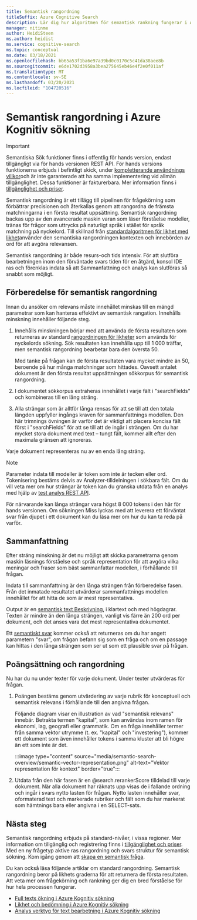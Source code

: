 ```yaml
---
title: Semantisk rangordning
titleSuffix: Azure Cognitive Search
description: Lär dig hur algoritmen för semantisk rankning fungerar i Azure Kognitiv sökning.
manager: nitinme
author: HeidiSteen
ms.author: heidist
ms.service: cognitive-search
ms.topic: conceptual
ms.date: 03/18/2021
ms.openlocfilehash: bb65a53f1ba6e97a39bd0c0170c5c41da38aee8b
ms.sourcegitcommit: e6de1702d3958a3bea275645eb46e4f2e0f011af
ms.translationtype: MT
ms.contentlocale: sv-SE
ms.lasthandoff: 03/20/2021
ms.locfileid: "104720516"
---
```

# <a name="semantic-ranking-in-azure-cognitive-search"></a>Semantisk rangordning i Azure Kognitiv sökning

> [!IMPORTANT]
> Semantiska Sök funktioner finns i offentlig för hands version, endast tillgängligt via för hands versionen REST API. För hands versions funktionerna erbjuds i befintligt skick, under [kompletterande användnings villkor](https://azure.microsoft.com/support/legal/preview-supplemental-terms/)och är inte garanterade att ha samma implementering vid allmän tillgänglighet. Dessa funktioner är fakturerbara. Mer information finns i [tillgänglighet och priser](semantic-search-overview.md#availability-and-pricing).

Semantisk rangordning är ett tillägg till pipelinen för frågekörning som förbättrar precisionen och återkallas genom att rangordna de främsta matchningarna i en första resultat uppsättning. Semantisk rangordning backas upp av den avancerade maskin varan som läser förståelse modeller, tränas för frågor som uttrycks på naturligt språk i stället för språk matchning på nyckelord. Till skillnad från [standardalgoritmen för likhet med likhet](index-ranking-similarity.md)använder den semantiska rangordningen kontexten och innebörden av ord för att avgöra relevansen.

Semantisk rangordning är både resurs-och tids intensiv. För att slutföra bearbetningen inom den förväntade svars tiden för en åtgärd, konsol IDE ras och förenklas indata så att Sammanfattning och analys kan slutföras så snabbt som möjligt.

## <a name="preparation-for-semantic-ranking"></a>Förberedelse för semantisk rangordning

Innan du ansöker om relevans måste innehållet minskas till en mängd parametrar som kan hanteras effektivt av semantisk rangation. Innehålls minskning innehåller följande steg.

1. Innehålls minskningen börjar med att använda de första resultaten som returneras av standard [rangordningen för likheter](index-ranking-similarity.md) som används för nyckelords sökning. Sök resultaten kan innehålla upp till 1 000 träffar, men semantisk rangordning bearbetar bara den översta 50. 

   Med tanke på frågan kan de första resultaten vara mycket mindre än 50, beroende på hur många matchningar som hittades. Oavsett antalet dokument är den första resultat uppsättningen sökkorpus för semantisk rangordning.

1. I dokumentet sökkorpus extraheras innehållet i varje fält i "searchFields" och kombineras till en lång sträng.

1. Alla strängar som är alltför långa rensas för att se till att den totala längden uppfyller ingångs kraven för sammanfattnings modellen. Den här trimnings övningen är varför det är viktigt att placera koncisa fält först i "searchFields" för att se till att de ingår i strängen. Om du har mycket stora dokument med text – tungt fält, kommer allt efter den maximala gränsen att ignoreras.

Varje dokument representeras nu av en enda lång sträng.

> [!NOTE]
> Parameter indata till modeller är token som inte är tecken eller ord. Tokenisering bestäms delvis av Analyzer-tilldelningen i sökbara fält. Om du vill veta mer om hur strängar är token kan du granska utdata från en analys med hjälp av [test analys REST API](/rest/api/searchservice/test-analyzer).
>
> För närvarande kan långa strängar vara högst 8 000 tokens i den här för hands versionen. Om sökningen Miss lyckas med att leverera ett förväntat svar från djupet i ett dokument kan du läsa mer om hur du kan ta reda på varför. 

## <a name="summarization"></a>Sammanfattning

Efter sträng minskning är det nu möjligt att skicka parametrarna genom maskin läsnings förståelse och språk representation för att avgöra vilka meningar och fraser som bäst sammanfattar modellen, i förhållande till frågan.

Indata till sammanfattning är den långa strängen från förberedelse fasen. Från det inmatade resultatet utvärderar sammanfattnings modellen innehållet för att hitta de som är mest representativa.

Output är en [semantisk text Beskrivning](semantic-how-to-query-request.md), i klartext och med högdagrar. Texten är mindre än den långa strängen, vanligt vis färre än 200 ord per dokument, och det anses vara det mest representativa dokumentet. 

Ett [semantiskt svar](semantic-answers.md) kommer också att returneras om du har angett parametern "svar", om frågan befann sig som en fråga och om en passage kan hittas i den långa strängen som ser ut som ett plausible svar på frågan.

## <a name="scoring-and-ranking"></a>Poängsättning och rangordning

Nu har du nu under texter för varje dokument. Under texter utvärderas för frågan.

1. Poängen bestäms genom utvärdering av varje rubrik för konceptuell och semantisk relevans i förhållande till den angivna frågan.

   Följande diagram visar en illustration av vad "semantisk relevans" innebär. Betrakta termen "kapital", som kan användas inom ramen för ekonomi, lag, geografi eller grammatik. Om en fråga innehåller termer från samma vektor utrymme (t. ex. "kapital" och "investering"), kommer ett dokument som även innehåller tokens i samma kluster att bli högre än ett som inte är det.

   :::image type="content" source="media/semantic-search-overview/semantic-vector-representation.png" alt-text="Vektor representation för kontext" border="true":::

1. Utdata från den här fasen är en @search.rerankerScore tilldelad till varje dokument. När alla dokument har räknats upp visas de i fallande ordning och ingår i svars nytto lasten för frågan. Nytto lasten innehåller svar, oformaterad text och markerade rubriker och fält som du har markerat som hämtnings bara eller angivna i en SELECT-sats.

## <a name="next-steps"></a>Nästa steg

Semantisk rangordning erbjuds på standard-nivåer, i vissa regioner. Mer information om tillgänglig och registrering finns i [tillgänglighet och priser](semantic-search-overview.md#availability-and-pricing). Med en ny frågetyp aktive ras rangordning och svars struktur för semantisk sökning. Kom igång genom att [skapa en semantisk fråga](semantic-how-to-query-request.md).

Du kan också läsa följande artiklar om standard rangordning. Semantisk rangordning beror på likhets graderna för att returnera de första resultaten. Att veta mer om frågekörning och rankning ger dig en bred förståelse för hur hela processen fungerar.

+ [Full texts ökning i Azure Kognitiv sökning](search-lucene-query-architecture.md)
+ [Likhet och bedömning i Azure Kognitiv sökning](index-similarity-and-scoring.md)
+ [Analys verktyg för text bearbetning i Azure Kognitiv sökning](search-analyzers.md)